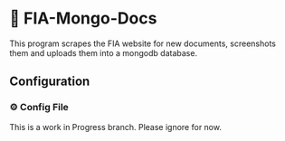 # 📣 FIA-Mongo-Docs

This program scrapes the FIA website for new documents, screenshots them and uploads them into a
mongodb database.

## Configuration

### ⚙️ Config File

This is a work in Progress branch. Please ignore for now.
